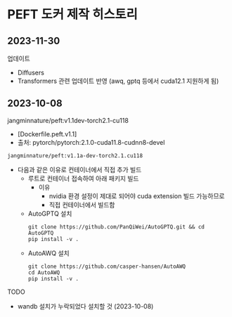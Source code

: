 # PEFT 도커 제작 히스토리

## 2023-11-30

업데이트
- Diffusers
- Transformers 관련 업데이트 반영 (awq, gptq 등에서 cuda12.1 지원하게 됨)

## 2023-10-08

jangminnature/peft:v1.1dev-torch2.1-cu118
- [Dockerfile.peft.v1.1]
- 출처: pytorch/pytorch:2.1.0-cuda11.8-cudnn8-devel

`jangminnature/peft:v1.1a-dev-torch2.1.cu118`
- 다음과 같은 이유로 컨테이너에서 직접 추가 빌드
    - 루트로 컨테이너 접속하여 아래 패키지 빌드
        - 이유
            - nvidia 환경 설정이 제대로 되어야 cuda extension 빌드 가능하므로
            - 직접 컨테이너에서 빌드함
    - AutoGPTQ 설치
        ```
        git clone https://github.com/PanQiWei/AutoGPTQ.git && cd AutoGPTQ
        pip install -v .
        ```
    - AutoAWQ 설치
        ```
        git clone https://github.com/casper-hansen/AutoAWQ
        cd AutoAWQ
        pip install -v .
        ```

TODO
- wandb 설치가 누락되었다 설치할 것 (2023-10-08)
